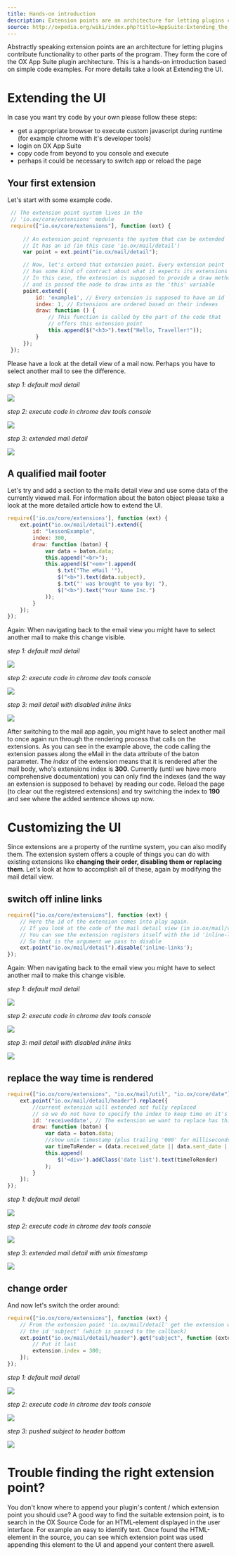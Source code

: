 ```yaml
---
title: Hands-on introduction
description: Extension points are an architecture for letting plugins contribute functionality to other parts of the program
source: http://oxpedia.org/wiki/index.php?title=AppSuite:Extending_the_UI_(Hands-on_introduction)
---
```


Abstractly speaking extension points are an architecture for letting plugins contribute functionality to other parts of the program. 
They form the core of the OX App Suite plugin architecture. 
This is a hands-on introduction based on simple code examples. 
For more details take a look at Extending the UI.

# Extending the UI

In case you want try code by your own please follow these steps:

- get a appropriate browser to execute custom javascript during runtime (for example chrome with it's developer tools)
- login on OX App Suite
- copy code from beyond to you console and execute
- perhaps it could be necessary to switch app or reload the page

## Your first extension

Let's start with some example code.

```javascript
 // The extension point system lives in the
 // 'io.ox/core/extensions' module
 require(["io.ox/core/extensions"], function (ext) {
  
     // An extension point represents the system that can be extended
     // It has an id (in this case 'io.ox/mail/detail')
     var point = ext.point("io.ox/mail/detail");

     // Now, let's extend that extension point. Every extension point
     // has some kind of contract about what it expects its extensions to provide.
     // In this case, the extension is supposed to provide a draw method
     // and is passed the node to draw into as the 'this' variable
     point.extend({
         id: 'example1', // Every extension is supposed to have an id
         index: 1, // Extensions are ordered based on their indexes
         draw: function () {
             // This function is called by the part of the code that
             // offers this extension point
             this.append($("<h3>").text("Hello, Traveller!"));
         }
     });
 });
```

Please have a look at the detail view of a mail now. 
Perhaps you have to select another mail to see the difference.

_step 1: default mail detail_

![](01_introduction-01.png)

_step 2: execute code in chrome dev tools console_

![](01_introduction-02.png)

_step 3: extended mail detail_

![](01_introduction-03.png)

## A qualified mail footer

Let's try and add a section to the mails detail view and use some data of the currently viewed mail. 
For information about the baton object please take a look at the more detailed article how to extend the UI.


```javascript
require(['io.ox/core/extensions'], function (ext) {
    ext.point("io.ox/mail/detail").extend({
        id: "lessonExample",
        index: 300,
        draw: function (baton) {
            var data = baton.data;
            this.append("<br>");
            this.append($("<em>").append(
                $.txt("The eMail '"),
                $("<b>").text(data.subject),
                $.txt("' was brought to you by: "),
                $("<b>").text("Your Name Inc.")
            ));
        }
    });
});
```

Again: When navigating back to the email view you might have to select another mail to make this change visible.


_step 1: default mail detail_

![](01_introduction-04.png)

_step 2: execute code in chrome dev tools console_

![](01_introduction-05.png)
 
_step 3: mail detail with disabled inline links_

![](01_introduction-06.png)

After switching to the mail app again, you might have to select another mail to once again run through the rendering process that calls on the extensions.
As you can see in the example above, the code calling the extension passes along the eMail in the data attribute of the baton parameter.
The _index_ of the extension means that it is rendered after the mail body, who's extensions index is __300__.
Currently (until we have more comprehensive documentation) you can only find the indexes (and the way an extension is supposed to behave) by reading our code.
Reload the page (to clear out the registered extensions) and try switching the index to __190__ and see where the added sentence shows up now.

# Customizing the UI

Since extensions are a property of the runtime system, you can also modify them. 
The extension system offers a couple of things you can do with existing extensions like __changing their order, disabling them or replacing them__. 
Let's look at how to accomplish all of these, again by modifying the mail detail view.

## switch off inline links


```javascript
require(["io.ox/core/extensions"], function (ext) {
    // Here the id of the extension comes into play again.
    // If you look at the code of the mail detail view (in io.ox/mail/view-detail)
    // You can see the extension registers itself with the id 'inline-links'
    // So that is the argument we pass to disable
    ext.point("io.ox/mail/detail").disable('inline-links');
});
```

Again: When navigating back to the email view you might have to select another mail to make this change visible.

_step 1: default mail detail_

![](01_introduction-07.png)

_step 2: execute code in chrome dev tools console_

![](01_introduction-08.png)

_step 3: mail detail with disabled inline links_

![](01_introduction-09.png)

## replace the way time is rendered


```javascript
require(["io.ox/core/extensions", "io.ox/mail/util", "io.ox/core/date"], function (ext, util, date) {
    ext.point("io.ox/mail/detail/header").replace({
        //current extension will extended not fully replaced
        // so we do not have to specify the index to keep time on it's place 
        id: 'receiveddate', // The extension we want to replace has this id as well
        draw: function (baton) {
            var data = baton.data;
            //show unix timestamp (plus trailing '000' for milliseconds )
            var timeToRender = (data.received_date || data.sent_date || 0);
            this.append(
                $('<div>').addClass('date list').text(timeToRender)
            );
        }
    });
});
```

_step 1: default mail detail_

![](01_introduction-10.png)

_step 2: execute code in chrome dev tools console_

![](01_introduction-11.png)

_step 3: extended mail detail with unix timestamp_

![](01_introduction-12.png)

## change order

And now let's switch the order around:


```javascript
require(["io.ox/core/extensions"], function (ext) {
    // From the extension point 'io.ox/mail/detail' get the extension with
    // the id 'subject' (which is passed to the callback)
    ext.point("io.ox/mail/detail/header").get("subject", function (extension) {
        // Put it last
        extension.index = 300;
    });
});
```


_step 1: default mail detail_

![](01_introduction-13.png)

_step 2: execute code in chrome dev tools console_

![](01_introduction-14.png)

_step 3: pushed subject to header bottom_

![](01_introduction-15.png)

# Trouble finding the right extension point?

You don't know where to append your plugin's content / which extension point you should use? 
A good way to find the suitable extension point, is to search in the OX Source Code for an HTML-element displayed in the user interface. 
For example an easy to identify text. 
Once found the HTML-element in the source, you can see which extension point was used appending this element to the UI and append your content there aswell.
